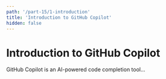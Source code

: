 ```yaml
---
path: '/part-15/1-introduction'
title: 'Introduction to GitHub Copilot'
hidden: false
---
```


# Introduction to GitHub Copilot

GitHub Copilot is an AI-powered code completion tool...
